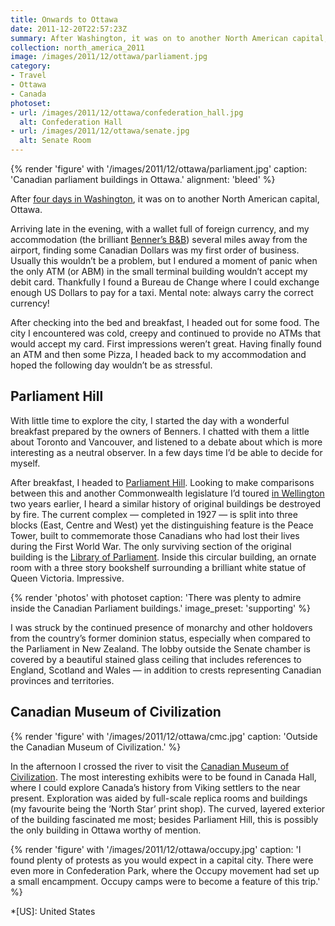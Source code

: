 ```yaml
---
title: Onwards to Ottawa
date: 2011-12-20T22:57:23Z
summary: After Washington, it was on to another North American capital, Ottawa, a city with no end of ATMs unwilling to accept my debit card.
collection: north_america_2011
image: /images/2011/12/ottawa/parliament.jpg
category:
- Travel
- Ottawa
- Canada
photoset:
- url: /images/2011/12/ottawa/confederation_hall.jpg
  alt: Confederation Hall
- url: /images/2011/12/ottawa/senate.jpg
  alt: Senate Room
---
```

{% render 'figure' with '/images/2011/12/ottawa/parliament.jpg'
  caption: 'Canadian parliament buildings in Ottawa.'
  alignment: 'bleed'
%}

After [four days in Washington][1], it was on to another North American capital, Ottawa.

Arriving late in the evening, with a wallet full of foreign currency, and my accommodation (the brilliant [Benner’s B&B][2]) several miles away from the airport, finding some Canadian Dollars was my first order of business. Usually this wouldn’t be a problem, but I endured a moment of panic when the only ATM (or ABM) in the small terminal building wouldn’t accept my debit card. Thankfully I found a Bureau de Change where I could exchange enough US Dollars to pay for a taxi. Mental note: always carry the correct currency!

After checking into the bed and breakfast, I headed out for some food. The city I encountered was cold, creepy and continued to provide no ATMs that would accept my card. First impressions weren’t great. Having finally found an ATM and then some Pizza, I headed back to my accommodation and hoped the following day wouldn’t be as stressful.

## Parliament Hill

With little time to explore the city, I started the day with a wonderful breakfast prepared by the owners of Benners. I chatted with them a little about Toronto and Vancouver, and listened to a debate about which is more interesting as a neutral observer. In a few days time I’d be able to decide for myself.

After breakfast, I headed to [Parliament Hill][3]. Looking to make comparisons between this and another Commonwealth legislature I’d toured [in Wellington][4] two years earlier, I heard a similar history of original buildings be destroyed by fire. The current complex — completed in 1927 — is split into three blocks (East, Centre and West) yet the distinguishing feature is the Peace Tower, built to commemorate those Canadians who had lost their lives during the First World War. The only surviving section of the original building is the [Library of Parliament][5]. Inside this circular building, an ornate room with a three story bookshelf surrounding a brilliant white statue of Queen Victoria. Impressive.

{% render 'photos' with photoset
  caption: 'There was plenty to admire inside the Canadian Parliament buildings.'
  image_preset: 'supporting'
%}

I was struck by the continued presence of monarchy and other holdovers from the country’s former dominion status, especially when compared to the Parliament in New Zealand. The lobby outside the Senate chamber is covered by a beautiful stained glass ceiling that includes references to England, Scotland and Wales — in addition to crests representing Canadian provinces and territories.

## Canadian Museum of Civilization

{% render 'figure' with '/images/2011/12/ottawa/cmc.jpg'
  caption: 'Outside the Canadian Museum of Civilization.'
%}

In the afternoon I crossed the river to visit the [Canadian Museum of Civilization][6]. The most interesting exhibits were to be found in Canada Hall, where I could explore Canada’s history from Viking settlers to the near present. Exploration was aided by full-scale replica rooms and buildings (my favourite being the ‘North Star’ print shop). The curved, layered exterior of the building fascinated me most; besides Parliament Hill, this is possibly the only building in Ottawa worthy of mention.

{% render 'figure' with '/images/2011/12/ottawa/occupy.jpg'
  caption: 'I found plenty of protests as you would expect in a capital city. There were even more in Confederation Park, where the Occupy movement had set up a small encampment. Occupy camps were to become a feature of this trip.'
%}

[1]: /2011/12/washington_dc
[2]: http://bennersbnb.com/
[3]: https://en.wikipedia.org/wiki/Parliament_Hill
[4]: /2010/01/wellington
[5]: https://en.wikipedia.org/wiki/Library_of_Parliament
[6]: https://en.wikipedia.org/wiki/Canadian_Museum_of_Civilization

*[US]: United States

